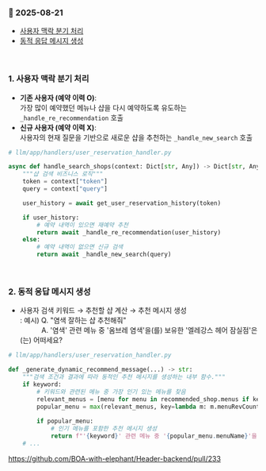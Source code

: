 ### :link: 2025-08-21
- [사용자 맥락 분기 처리](#1-사용자-맥락-분기-처리)
- [동적 응답 메시지 생성](#2-동적-응답-메시지-생성)
 
&emsp; 
&nbsp;
### 1. 사용자 맥락 분기 처리
- **기존 사용자 (예약 이력 O)**:    
가장 많이 예약했던 메뉴나 샵을 다시 예약하도록 유도하는 `_handle_re_recommendation` 호출
- **신규 사용자 (예약 이력 X)**:    
사용자의 현재 질문을 기반으로 새로운 샵을 추천하는 `_handle_new_search` 호출

```python
# llm/app/handlers/user_reservation_handler.py

async def handle_search_shops(context: Dict[str, Any]) -> Dict[str, Any]:
    """샵 검색 비즈니스 로직"""
    token = context["token"]
    query = context["query"]

    user_history = await get_user_reservation_history(token)

    if user_history:
        # 예약 내역이 있으면 재예약 추천
        return await _handle_re_recommendation(user_history)
    else:
        # 예약 내역이 없으면 신규 검색
        return await _handle_new_search(query)
```

&emsp; 
&nbsp;
### 2. 동적 응답 메시지 생성
- 사용자 검색 키워드 → 추천할 샵 계산 → 추천 메시지 생성     
: 예시) Q. "염색 잘하는 샵 추천해줘"     
&nbsp; &nbsp; &nbsp; &nbsp;&nbsp; &nbsp; A. '염색' 관련 메뉴 중 '옴브레 염색'을(를) 보유한 '엘레강스 헤어 잠실점'은(는) 어떠세요?

```python
# llm/app/handlers/user_reservation_handler.py

def _generate_dynamic_recommend_message(...) -> str:
    """검색 조건과 결과에 따라 동적인 추천 메시지를 생성하는 내부 함수."""
    if keyword:
        # 키워드와 관련된 메뉴 중 가장 인기 있는 메뉴를 찾음
        relevant_menus = [menu for menu in recommended_shop.menus if keyword in menu.menuName]
        popular_menu = max(relevant_menus, key=lambda m: m.menuRevCount) if relevant_menus else None
        
        if popular_menu:
            # 인기 메뉴를 포함한 추천 메시지 생성
            return f"'{keyword}' 관련 메뉴 중 '{popular_menu.menuName}'을(를) 보유한 '{recommended_shop.shopName}'은(는) 어떠세요?"
    # ...
```

https://github.com/BOA-with-elephant/Header-backend/pull/233